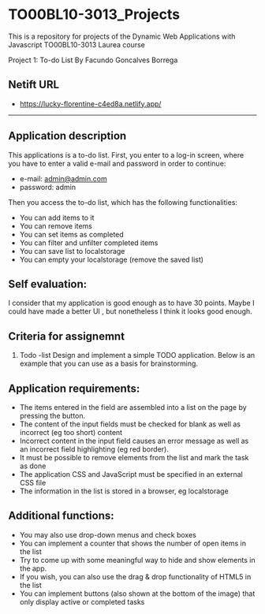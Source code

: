 # TO00BL10-3013_Projects
This is a repository for projects of the Dynamic Web Applications with Javascript TO00BL10-3013 Laurea course

Project 1: To-do List
By Facundo Goncalves Borrega

## Netift URL
- https://lucky-florentine-c4ed8a.netlify.app/

---

## Application description

This applications is a to-do list. First, you enter to a log-in screen, where you have to enter a valid e-mail and password in order to continue:
- e-mail: admin@admin.com
- password: admin

Then you access the to-do list, which has the following functionalities:
- You can add items to it
- You can remove items
- You can set items as completed
- You can filter and unfilter completed items
- You can save list to localstorage
- You can empty your localstorage (remove the saved list)

## Self evaluation:

I consider that my application is good enough as to have 30 points. Maybe I could have made a better UI , but nonetheless I think it looks good enough.

## Criteria for assignemnt

1. Todo -list
Design and implement a simple TODO application. Below is an example that you can use as a basis for brainstorming.

## Application requirements:

- The items entered in the field are assembled into a list on the page by pressing the button.
- The content of the input fields must be checked for blank as well as incorrect (eg too short) content
- Incorrect content in the input field causes an error message as well as an incorrect field highlighting (eg red border).
- It must be possible to remove elements from the list and mark the task as done
- The application CSS and JavaScript must be specified in an external CSS file
- The information in the list is stored in a browser, eg localstorage

## Additional functions:

- You may also use drop-down menus and check boxes
- You can implement a counter that shows the number of open items in the list
- Try to come up with some meaningful way to hide and show elements in the app.
- If you wish, you can also use the drag & drop functionality of HTML5 in the list
- You can implement buttons (also shown at the bottom of the image) that only display active or completed tasks
